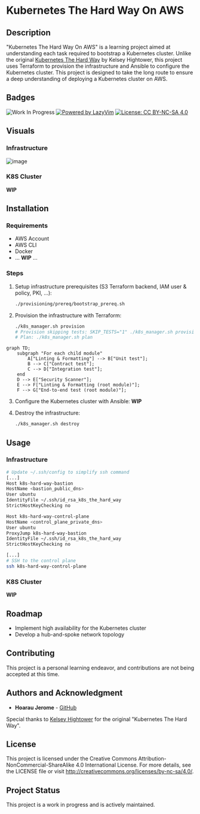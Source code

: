 # Kubernetes The Hard Way On AWS

## Description

"Kubernetes The Hard Way On AWS" is a learning project aimed at understanding each task required to bootstrap a Kubernetes cluster. Unlike the original [Kubernetes The Hard Way](https://github.com/kelseyhightower/kubernetes-the-hard-way) by Kelsey Hightower, this project uses Terraform to provision the infrastructure and Ansible to configure the Kubernetes cluster. This project is designed to take the long route to ensure a deep understanding of deploying a Kubernetes cluster on AWS.

## Badges

![Work In Progress](https://img.shields.io/badge/status-work_in_progress-yellow)
[![Powered by LazyVim](https://img.shields.io/badge/Powered_by-LazyVim-%2307a6c3?style=flat&logo=vim&logoColor=white)](https://lazyvim.org/)
[![License: CC BY-NC-SA 4.0](https://img.shields.io/badge/License-CC%20BY--NC--SA%204.0-lightgrey.svg)](http://creativecommons.org/licenses/by-nc-sa/4.0/)

## Visuals

### Infrastructure

![image](https://github.com/user-attachments/assets/5dade7ac-d416-48c1-acfe-ae3330d97e69)

### K8S Cluster

**WIP**

## Installation

### Requirements

- AWS Account
- AWS CLI
- Docker
- ... **WIP** ...

### Steps

1. Setup infrastructure prerequisites (S3 Terraform backend, IAM user & policy, PKI, ...):
   ```sh
   ./provisioning/prereq/bootstrap_prereq.sh
   ```

2. Provision the infrastructure with Terraform:
   ```sh
   ./k8s_manager.sh provision
   # Provision skipping tests: SKIP_TESTS="1" ./k8s_manager.sh provision
   # Plan: ./k8s_manager.sh plan
   ```

```mermaid
graph TD;
    subgraph "For each child module"
        A["Linting & Formatting"] --> B["Unit test"];
        B --> C["Contract test"];
        C --> D["Integration test"];
    end
    D --> E["Security Scanner"];
    E --> F["Linting & Formatting (root module)"];
    F --> G["End-to-end test (root module)"];
```

3. Configure the Kubernetes cluster with Ansible: **WIP**

4. Destroy the infrastructure:
   ```sh
   ./k8s_manager.sh destroy
   ```

## Usage

### Infrastructure
   ```sh
   # Update ~/.ssh/config to simplify ssh command
   [...]
Host k8s-hard-way-bastion
  HostName <bastion_public_dns>
  User ubuntu
  IdentityFile ~/.ssh/id_rsa_k8s_the_hard_way
  StrictHostKeyChecking no

Host k8s-hard-way-control-plane
  HostName <control_plane_private_dns>
  User ubuntu
  ProxyJump k8s-hard-way-bastion
  IdentityFile ~/.ssh/id_rsa_k8s_the_hard_way
  StrictHostKeyChecking no

   [...]
   # SSH to the control plane
   ssh k8s-hard-way-control-plane
   ```

### K8S Cluster

**WIP**

## Roadmap

- Implement high availability for the Kubernetes cluster
- Develop a hub-and-spoke network topology

## Contributing

This project is a personal learning endeavor, and contributions are not being accepted at this time.

## Authors and Acknowledgment

- **Hoarau Jerome** - [GitHub](https://github.com/hoaraujerome)

Special thanks to [Kelsey Hightower](https://github.com/kelseyhightower) for the original "Kubernetes The Hard Way".

## License

This project is licensed under the Creative Commons Attribution-NonCommercial-ShareAlike 4.0 International License. For more details, see the LICENSE file or visit http://creativecommons.org/licenses/by-nc-sa/4.0/.

## Project Status

This project is a work in progress and is actively maintained.
